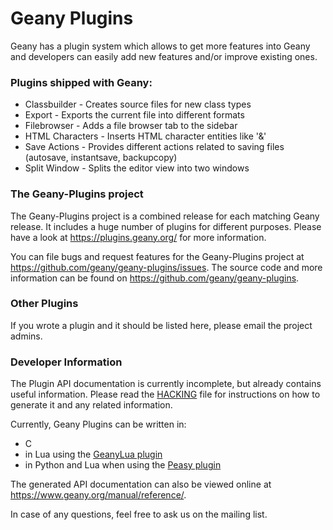 Geany Plugins
==========

Geany has a plugin system which allows to get more features into Geany and developers can easily add new features and/or improve existing ones.

### Plugins shipped with Geany:

 - Classbuilder - Creates source files for new class types
 - Export - Exports the current file into different formats
 - Filebrowser - Adds a file browser tab to the sidebar
 - HTML Characters - Inserts HTML character entities like '&amp;'
 - Save Actions - Provides different actions related to saving files (autosave, instantsave, backupcopy)
 - Split Window - Splits the editor view into two windows

### The Geany-Plugins project

The Geany-Plugins project is a combined release for each matching Geany release.
It includes a huge number of plugins for different purposes.
Please have a look at https://plugins.geany.org/ for more information.

You can file bugs and request features for the Geany-Plugins project at https://github.com/geany/geany-plugins/issues.
The source code and more information can be found on https://github.com/geany/geany-plugins.

### Other Plugins

If you wrote a plugin and it should be listed here, please email the project admins.


### Developer Information

The Plugin API documentation is currently incomplete, but already contains useful information. Please read the [HACKING][1] file for instructions on how to generate it and any related information.

Currently, Geany Plugins can be written in:
- C
- in Lua using the [GeanyLua plugin][2]
- in Python and Lua when using the [Peasy plugin][3]

The generated API documentation can also be viewed online at https://www.geany.org/manual/reference/.

In case of any questions, feel free to ask us on the mailing list.


  [1]: https://raw.github.com/geany/geany/master/HACKING
  [2]: https://plugins.geany.org/geanylua/geanylua-index.html
  [3]: https://github.com/kugel-/peasy

